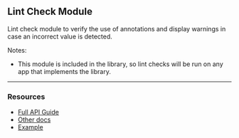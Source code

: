 ## Lint Check Module

Lint check module to verify the use of annotations and display warnings in case an incorrect value is detected.

Notes:
- This module is included in the library, so lint checks will be run on any app that implements the library.

---

### Resources
- [Full API Guide](https://googlesamples.github.io/android-custom-lint-rules/api-guide.html)
- [Other docs](https://googlesamples.github.io/android-custom-lint-rules/index.html)
- [Example](https://github.com/googlesamples/android-custom-lint-rules)
